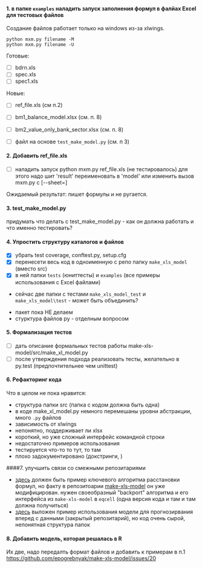 #### 1. в папке ```examples``` наладить запуск заполнения формул в фалйах Excel для тестовых файлов 
Создание файлов работает только на windows из-за xlwings. 

```
python mxm.py filename -M
python mxm.py filename -U
```
Готовые:
- [ ] bdrn.xls
- [ ] spec.xls
- [ ] spec1.xls

Новые:
- [ ]  ref_file.xls (см п.2)
- [ ]  bm1_balance_model.xlsx (см. п. 8)
- [ ]  bm2_value_only_bank_sector.xlsx  (см. п. 8)
- [ ]  файл на основе ```test_make_model.py``` (см. п 3)


#### 2. Добавить ref_file.xls 

- [ ]  наладить запуск python mxm.py ref_file.xls (не тестировалось)
    для этого надо шит 'result' переименовать в 'model' или изменить вызов mxm.py с [--sheet=<sheet>]

Ожидаемый результат: пишет формулы и не ругается.


#### 3. test_make_model.py 

придумать что делать с test_make_model.py - как он должна работать и что именно тестировать?

#### 4. Упростить структуру каталогов и файлов

- [x] убрать test coverage, conftest.py, setup.cfg
- [x] перенесети весь код в одноименную с репо папку ```make_xls_model``` (вместо src)
- [x] в ней папки ```tests``` (юниттесты) и ```examples``` (все примеры использования с Excel файлами)
- сейчас две папки с тестами ```make_xls_model_test``` и ```make_xls_model\test``` - может быть объединить?

<!-- -->

- пакет пока НЕ делаем
- стурктура файлов py - отделным вопросом


#### 5. Формализация тестов 
- [ ] дать описание формальных тестов  работы make-xls-model/src/make_xl_model.py
- [ ] после утверждения подхода реализовать тесты, желательно в py.test (предпочтительнее чем unittest)

#### 6. Рефакторинг кода 

Что в целом не пока нравится:
- структура папки src (папка с кодом должна быть одна)
- в коде make_xl_model.py немного перемешаны уровни абстракции, много ```.py``` файлов 
- зависимость от xlwings
- непонятно, поддерживает ли xlsx 
- короткий, но уже сложный интерфейс командной строки
- недостаточно примеров использования
- тестируется что-то то тут, то там 
- плохо задокументировано (докстринги, )

####7. улучшить связи со смежными репозитариями
 - [здесь](https://github.com/epogrebnyak/eqcell) должен быть пример ключевого алгоритма расстановки формул, но факту в репозитоарии [make-xls-model](https://github.com/epogrebnyak/make-xls-model/) он уже модифицирован. нужен своеобразный "backport" алгоритма и его интерфейса из ```make-xls-model``` в ```eqcell``` (одна версия кода и там и там должна получиться)
 - [здесь](https://github.com/epogrebnyak/roll-forward) выложен пример использования модели для прогнозирвания вперед с данными (закрытый репозитарий), но код очень сырой, непонятная структура папок

#### 8. Добавить модель, которая решалась в R
Их две, надо передалть формат файлов и добавить к примерам в п.1 
<https://github.com/epogrebnyak/make-xls-model/issues/20>
